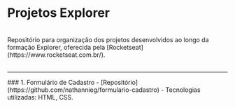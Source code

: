 # Projetos Explorer

<br>
Repositório para organização dos projetos desenvolvidos ao longo da formação Explorer, oferecida pela [Rocketseat](https://www.rocketseat.com.br/).
<br>
<br>
<hr />
### 1. Formulário de Cadastro
- [Repositório](https://github.com/nathannieg/formulario-cadastro)
- Tecnologias utilizadas: HTML, CSS.


